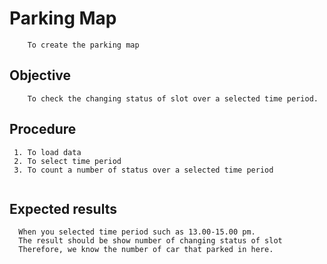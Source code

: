 # Parking Map
```
    To create the parking map
 ```  
## Objective 
```
    To check the changing status of slot over a selected time period.
```
## Procedure
```
 1. To load data
 2. To select time period
 3. To count a number of status over a selected time period
 
```
## Expected results
```
  When you selected time period such as 13.00-15.00 pm. 
  The result should be show number of changing status of slot
  Therefore, we know the number of car that parked in here.
```
